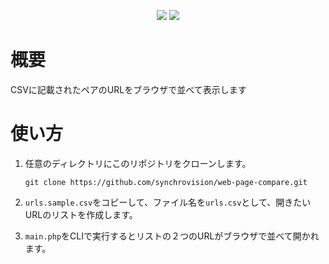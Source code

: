 <p align="center">
  <img src="https://img.shields.io/badge/MacOS-000?logo=apple">
  <img src="https://img.shields.io/badge/PHP-8.0-45A?logo=php">
</p>

概要
=

CSVに記載されたペアのURLをブラウザで並べて表示します

使い方
=

1. 任意のディレクトリにこのリポジトリをクローンします。

	```command
	git clone https://github.com/synchrovision/web-page-compare.git
	```

1. ``urls.sample.csv``をコピーして、ファイル名を``urls.csv``として、開きたいURLのリストを作成します。


1. ``main.php``をCLIで実行するとリストの２つのURLがブラウザで並べて開かれます。